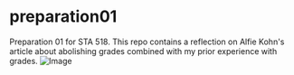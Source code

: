 # preparation01
Preparation 01 for STA 518. This repo contains a reflection on Alfie Kohn's article about abolishing grades combined with my prior experience with grades.
![Image](https://giphy.com/embed/2YXQZFOFK4cwBPr6Tz)

